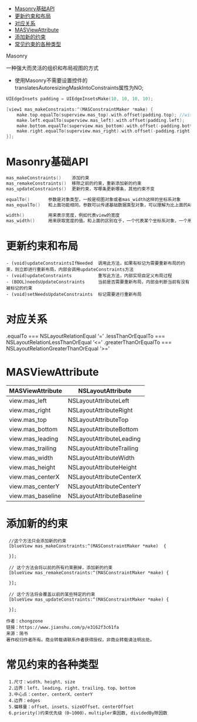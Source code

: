 <!-- TOC -->

- [Masonry基础API](#masonry基础api)
- [更新约束和布局](#更新约束和布局)
- [对应关系](#对应关系)
- [MASViewAttribute](#masviewattribute)
- [添加新的约束](#添加新的约束)
- [常见约束的各种类型](#常见约束的各种类型)

<!-- /TOC -->

Masonry

一种强大而灵活的组织和布局视图的方式

* 使用Masonry不需要设置控件的translatesAutoresizingMaskIntoConstraints属性为NO;

```c++
UIEdgeInsets padding = UIEdgeInsetsMake(10, 10, 10, 10);

[view1 mas_makeConstraints:^(MASConstraintMaker *make) {
    make.top.equalTo(superview.mas_top).with.offset(padding.top); //with is an optional semantic filler
    make.left.equalTo(superview.mas_left).with.offset(padding.left);
    make.bottom.equalTo(superview.mas_bottom).with.offset(-padding.bottom);
    make.right.equalTo(superview.mas_right).with.offset(-padding.right);
}];
```
# Masonry基础API

```c++
mas_makeConstraints()    添加约束
mas_remakeConstraints()  移除之前的约束，重新添加新的约束
mas_updateConstraints()  更新约束，写哪条更新哪条，其他约束不变

equalTo()       参数是对象类型，一般是视图对象或者mas_width这样的坐标系对象
mas_equalTo()   和上面功能相同，参数可以传递基础数据类型对象，可以理解为比上面的API更强大

width()         用来表示宽度，例如代表view的宽度
mas_width()     用来获取宽度的值。和上面的区别在于，一个代表某个坐标系对象，一个用来获取坐标系对象的值
```

# 更新约束和布局

```
- (void)updateConstraintsIfNeeded  调用此方法，如果有标记为需要重新布局的约束，则立即进行重新布局，内部会调用updateConstraints方法
- (void)updateConstraints          重写此方法，内部实现自定义布局过程
- (BOOL)needsUpdateConstraints     当前是否需要重新布局，内部会判断当前有没有被标记的约束
- (void)setNeedsUpdateConstraints  标记需要进行重新布局
```

# 对应关系

.equalTo === NSLayoutRelationEqual ‘=’
.lessThanOrEqualTo === NSLayoutRelationLessThanOrEqual ‘<=’
.greaterThanOrEqualTo === NSLayoutRelationGreaterThanOrEqual '>='

# MASViewAttribute

| MASViewAttribute  | NSLayoutAttribute         |
| ----------------- | ------------------------- |
| view.mas_left     | NSLayoutAttributeLeft     |
| view.mas_right    | NSLayoutAttributeRight    |
| view.mas_top      | NSLayoutAttributeTop      |
| view.mas_bottom   | NSLayoutAttributeBottom   |
| view.mas_leading  | NSLayoutAttributeLeading  |
| view.mas_trailing | NSLayoutAttributeTrailing |
| view.mas_width    | NSLayoutAttributeWidth    |
| view.mas_height   | NSLayoutAttributeHeight   |
| view.mas_centerX  | NSLayoutAttributeCenterX  |
| view.mas_centerY  | NSLayoutAttributeCenterY  |
| view.mas_baseline | NSLayoutAttributeBaseline |

# 添加新的约束

```
 //这个方法只会添加新的约束
 [blueView mas_makeConstraints:^(MASConstraintMaker *make)  {
 
 }];
 
 // 这个方法会将以前的所有约束删掉，添加新的约束
 [blueView mas_remakeConstraints:^(MASConstraintMaker *make) {
 
 }];
 
 // 这个方法将会覆盖以前的某些特定的约束
 [blueView mas_updateConstraints:^(MASConstraintMaker *make) {
 
 }];

作者：chongzone
链接：https://www.jianshu.com/p/e3162f3c61fa
来源：简书
著作权归作者所有。商业转载请联系作者获得授权，非商业转载请注明出处。
```

# 常见约束的各种类型

```
 1.尺寸：width、height、size
 2.边界：left、leading、right、trailing、top、bottom
 3.中心点：center、centerX、centerY
 4.边界：edges
 5.偏移量：offset、insets、sizeOffset、centerOffset
 6.priority()约束优先级（0~1000），multipler乘因数, dividedBy除因数
```
